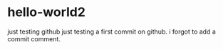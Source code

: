 # hello-world2
just testing github
just testing a first commit on github.
i forgot to add a commit comment. 
